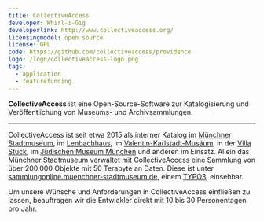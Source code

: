 ```yaml
---
title: CollectiveAccess
developer: Whirl-i-Gig
developerlink: http://www.collectiveaccess.org/
licensingmodel: open source
license: GPL
code: https://github.com/collectiveaccess/providence
logo: /logo/collectiveaccess-logo.png
tags:
  - application
  - featurefunding 
---
```


**CollectiveAccess** ist eine Open-Source-Software zur Katalogisierung und Veröffentlichung von Museums- und Archivsammlungen.

---

CollectiveAccess ist seit etwa 2015 als interner Katalog im [Münchner Stadtmuseum](https://www.muenchner-stadtmuseum.de/), im [Lenbachhaus](https://www.lenbachhaus.de/), im [Valentin-Karlstadt-Musäum](https://www.valentin-karlstadt-musaeum.de/), in der [Villa Stuck](https://www.villastuck.de/), im [Jüdischen Museum München](https://www.juedisches-museum-muenchen.de/) und anderen im Einsatz.
Allein das Münchner Stadtmuseum verwaltet mit CollectiveAccess eine Sammlung von über 200.000 Objekte mit 50 Terabyte an Daten.
Diese ist unter [sammlungonline.muenchner-stadtmuseum.de](https://sammlungonline.muenchner-stadtmuseum.de), einem [TYPO3](typo3), einsehbar.

Um unsere Wünsche und Anforderungen in CollectiveAccess einfließen zu lassen, beauftragen wir die Entwickler direkt mit 10 bis 30 Personentagen pro Jahr.
